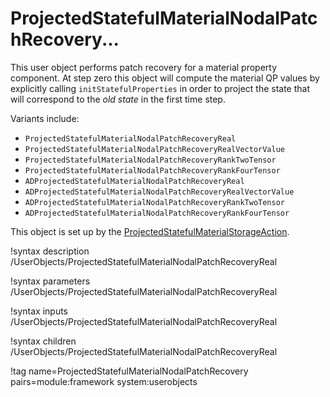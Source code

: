 # ProjectedStatefulMaterialNodalPatchRecovery...

This user object performs patch recovery for a material property component. At step zero this object will compute the material QP values by explicitly calling `initStatefulProperties` in order to project the state that will correspond to the *old state* in the first time step.

Variants include:

- `ProjectedStatefulMaterialNodalPatchRecoveryReal`
- `ProjectedStatefulMaterialNodalPatchRecoveryRealVectorValue`
- `ProjectedStatefulMaterialNodalPatchRecoveryRankTwoTensor`
- `ProjectedStatefulMaterialNodalPatchRecoveryRankFourTensor`
- `ADProjectedStatefulMaterialNodalPatchRecoveryReal`
- `ADProjectedStatefulMaterialNodalPatchRecoveryRealVectorValue`
- `ADProjectedStatefulMaterialNodalPatchRecoveryRankTwoTensor`
- `ADProjectedStatefulMaterialNodalPatchRecoveryRankFourTensor`

This object is set up by the [ProjectedStatefulMaterialStorageAction](ProjectedStatefulMaterialStorageAction.md).

!syntax description /UserObjects/ProjectedStatefulMaterialNodalPatchRecoveryReal

!syntax parameters /UserObjects/ProjectedStatefulMaterialNodalPatchRecoveryReal

!syntax inputs /UserObjects/ProjectedStatefulMaterialNodalPatchRecoveryReal

!syntax children /UserObjects/ProjectedStatefulMaterialNodalPatchRecoveryReal

!tag name=ProjectedStatefulMaterialNodalPatchRecovery pairs=module:framework system:userobjects
